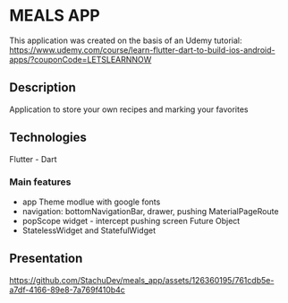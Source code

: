 # MEALS APP
This application was created on the basis of an Udemy tutorial:
https://www.udemy.com/course/learn-flutter-dart-to-build-ios-android-apps/?couponCode=LETSLEARNNOW

## Description
Application to store your own recipes and marking your favorites

## Technologies
Flutter - Dart

### Main features
- app Theme modlue with google fonts
- navigation: bottomNavigationBar, drawer, pushing MaterialPageRoute
- popScope widget - intercept pushing screen Future Object
- StatelessWidget and StatefulWidget

## Presentation

https://github.com/StachuDev/meals_app/assets/126360195/761cdb5e-a7df-4166-89e8-7a769f410b4c

